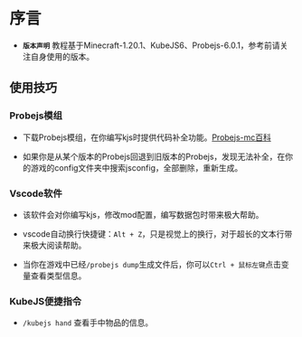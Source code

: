# 序言

- **`版本声明`** 教程基于Minecraft-1.20.1、KubeJS6、Probejs-6.0.1，参考前请关注自身使用的版本。

## 使用技巧

### Probejs模组

- 下载Probejs模组，在你编写kjs时提供代码补全功能。[Probejs-mc百科](https://www.mcmod.cn/class/6486.html)

- 如果你是从某个版本的Probejs回退到旧版本的Probejs，发现无法补全，在你的游戏的config文件夹中搜索jsconfig，全部删除，重新生成。

### Vscode软件

- 该软件会对你编写kjs，修改mod配置，编写数据包时带来极大帮助。

- vscode自动换行快捷键：`Alt + Z`，只是视觉上的换行，对于超长的文本行带来极大阅读帮助。

- 当你在游戏中已经`/probejs dump`生成文件后，你可以`Ctrl + 鼠标左键`点击变量查看类型信息。

### KubeJS便捷指令

- `/kubejs hand` 查看手中物品的信息。
